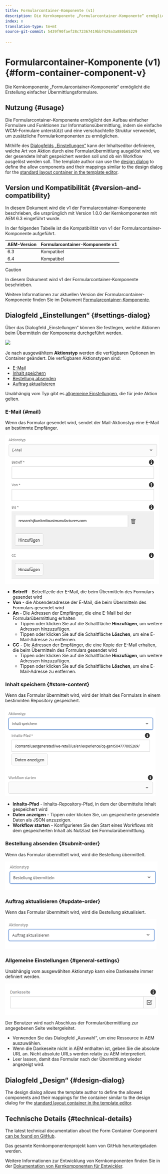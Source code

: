 ```yaml
---
title: Formularcontainer-Komponente (v1)
description: Die Kernkomponente „Formularcontainer-Komponente“ ermöglicht die Erstellung einfacher Übermittlungsformulare.
index: n
translation-type: tm+mt
source-git-commit: 5439f90faef28c72367419bb7429a3a880b65229

---
```



# Formularcontainer-Komponente (v1){#form-container-component-v}

Die Kernkomponente „Formularcontainer-Komponente“ ermöglicht die Erstellung einfacher Übermittlungsformulare.

## Nutzung {#usage}

Die Formularcontainer-Komponente ermöglicht den Aufbau einfacher Formulare und Funktionen zur Informationsübermittlung, indem sie einfache WCM-Formulare unterstützt und eine verschachtelte Struktur verwendet, um zusätzliche Formularkomponenten zu ermöglichen.

Mithilfe des [Dialogfelds „Einstellungen“](form-container-v1.md#main-pars_title) kann der Inhaltseditor definieren, welche Art von Aktion durch eine Formularübermittlung ausgelöst wird, wo der gesendete Inhalt gespeichert werden soll und ob ein Workflow ausgelöst werden soll. The template author can use the [design dialog](form-container-v1.md#main-pars_title_1995166862) to define the allow components and their mappings similar to the design dialog for the [standard layout container in the template editor](https://helpx.adobe.com/experience-manager/6-4/sites/authoring/using/templates.html#main-pars_title_1754153843).

## Version und Kompatibilität {#version-and-compatibility}

In diesem Dokument wird die v1 der Formularcontainer-Komponente beschrieben, die ursprünglich mit Version 1.0.0 der Kernkomponenten mit AEM 6.3 eingeführt wurde.

In der folgenden Tabelle ist die Kompatibilität von v1 der Formularcontainer-Komponente aufgeführt.

| AEM-Version | Formularcontainer-Komponente v1 |
|--- |--- |
| 6.3 | Kompatibel |
| 6.4 | Kompatibel |

>[!CAUTION]
>
>In diesem Dokument wird v1 der Formularcontainer-Komponente beschrieben.
>
>Weitere Informationen zur aktuellen Version der Formularcontainer-Komponente finden Sie im Dokument [Formularcontainer-Komponente](form-container.md).

## Dialogfeld „Einstellungen“ {#settings-dialog}

Über das Dialogfeld „Einstellungen“ können Sie festlegen, welche Aktionen beim Übermitteln der Komponente durchgeführt werden.

![](assets/chlimage_1.png)

Je nach ausgewähltem **Aktionstyp** werden die verfügbaren Optionen im Container geändert. Die verfügbaren Aktionstypen sind:

* [E-Mail](form-container-v1.md#main-pars_title_966511656)
* [Inhalt speichern](form-container-v1.md#main-pars_title_2065985840)
* [Bestellung absenden](form-container-v1.md#main-pars_title_686874527)
* [Auftrag aktualisieren](form-container-v1.md#main-pars_title_410109286)

Unabhängig vom Typ gibt es [allgemeine Einstellungen](form-container-v1.md#main-pars_title_375403046), die für jede Aktion gelten.

### E-Mail {#mail}

Wenn das Formular gesendet wird, sendet der Mail-Aktionstyp eine E-Mail an bestimmte Empfänger.

![](assets/chlimage_1-1.png)

* **Betreff** - Betreffzeile der E-Mail, die beim Übermitteln des Formulars gesendet wird
* **Von** - die Absenderadresse der E-Mail, die beim Übermitteln des Formulars gesendet wird
* **An** - Die Adressen der Empfänger, die eine E-Mail bei der Formularübermittlung erhalten
   * Tippen oder klicken Sie auf die Schaltfläche **Hinzufügen**, um weitere Adressen hinzuzufügen.
   * Tippen oder klicken Sie auf die Schaltfläche **Löschen**, um eine E-Mail-Adresse zu entfernen.
* **CC** - Die Adressen der Empfänger, die eine Kopie der E-Mail erhalten, die beim Übermitteln des Formulars gesendet wird
   * Tippen oder klicken Sie auf die Schaltfläche **Hinzufügen**, um weitere Adressen hinzuzufügen.
   * Tippen oder klicken Sie auf die Schaltfläche **Löschen**, um eine E-Mail-Adresse zu entfernen.

### Inhalt speichern {#store-content}

Wenn das Formular übermittelt wird, wird der Inhalt des Formulars in einem bestimmten Repository gespeichert.

![](assets/chlimage_1-2.png)

* **Inhalts-Pfad** - Inhalts-Repository-Pfad, in dem der übermittelte Inhalt gespeichert wird
* **Daten anzeigen** - Tippen oder klicken Sie, um gespeicherte gesendete Daten als JSON anzuzeigen.
* **Workflow starten** - Konfigurieren Sie den Start eines Workflows mit dem gespeicherten Inhalt als Nutzlast bei Formularübermittlung.

### Bestellung absenden {#submit-order}

Wenn das Formular übermittelt wird, wird die Bestellung übermittelt.

![](assets/chlimage_1-3.png)

### Auftrag aktualisieren {#update-order}

Wenn das Formular übermittelt wird, wird die Bestellung aktualisiert.

![](assets/chlimage_1-4.png)

### Allgemeine Einstellungen {#general-settings}

Unabhängig vom ausgewählten Aktionstyp kann eine Dankeseite immer definiert werden.

![](assets/chlimage_1-5.png)

Der Benutzer wird nach Abschluss der Formularübermittlung zur angegebenen Seite weitergeleitet.

* Verwenden Sie das Dialogfeld „Auswahl“, um eine Ressource in AEM auszuwählen.
* Wenn die Dankeseite nicht in AEM enthalten ist, geben Sie die absolute URL an. Nicht absolute URLs werden relativ zu AEM interpretiert.
* Leer lassen, damit das Formular nach der Übermittlung wieder angezeigt wird.

## Dialogfeld „Design“ {#design-dialog}

The design dialog allows the template author to define the allowed components and their mappings for the container similar to the design dialog for the [standard layout container in the template editor](https://helpx.adobe.com/experience-manager/6-4/sites/authoring/using/templates.html#main-pars_title_1754153843).

## Technische Details {#technical-details}

The latest technical documentation about the Form Container Component [can be found on GitHub](https://github.com/adobe/aem-core-wcm-components/tree/master/content/src/content/jcr_root/apps/core/wcm/components/form/container/v1/container).

Das gesamte Kernkomponentenprojekt kann von GitHub heruntergeladen werden.

Weitere Informationen zur Entwicklung von Kernkomponenten finden Sie in der [Dokumentation von Kernkomponenten für Entwickler](developing.md).
